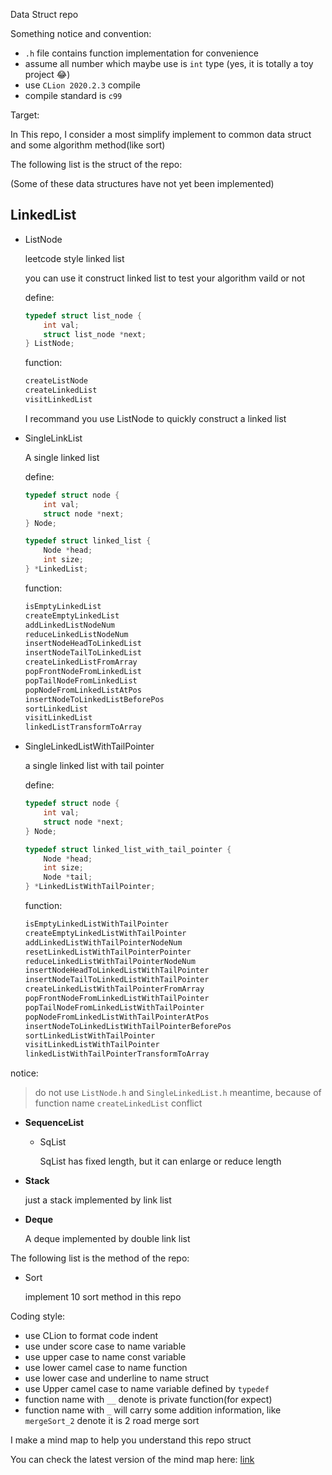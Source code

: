Data Struct repo

Something notice and convention:

* `.h` file contains function implementation for convenience
* assume all number which maybe use is `int` type (yes, it is totally a toy project 😂)
* use `CLion 2020.2.3` compile
* compile standard is `c99`



Target:

In This repo, I consider a most simplify implement to common data struct and some algorithm method(like sort)

The following list is the struct of the repo:

(Some of these data structures have not yet been implemented)

## LinkedList

- ListNode

  leetcode style linked list

  you can use it construct linked list to test your algorithm vaild or not

  define:

  ```c
  typedef struct list_node {
      int val;
      struct list_node *next;
  } ListNode;
  ```

  function:

  ```c
  createListNode
  createLinkedList
  visitLinkedList
  ```

  I recommand you use ListNode to quickly construct a linked list

- SingleLinkList

  A single linked list

  define:

  ```c
  typedef struct node {
      int val;
      struct node *next;
  } Node;
  
  typedef struct linked_list {
      Node *head;
      int size;
  } *LinkedList;
  ```

  function:

  ```C
  isEmptyLinkedList
  createEmptyLinkedList
  addLinkedListNodeNum
  reduceLinkedListNodeNum
  insertNodeHeadToLinkedList
  insertNodeTailToLinkedList
  createLinkedListFromArray
  popFrontNodeFromLinkedList
  popTailNodeFromLinkedList
  popNodeFromLinkedListAtPos
  insertNodeToLinkedListBeforePos
  sortLinkedList
  visitLinkedList
  linkedListTransformToArray
  ```

- SingleLinkedListWithTailPointer

  a single linked list with tail pointer

  define:

  ```C
  typedef struct node {
      int val;
      struct node *next;
  } Node;
  
  typedef struct linked_list_with_tail_pointer {
      Node *head;
      int size;
      Node *tail;
  } *LinkedListWithTailPointer;
  ```

  function:

  ```c
  isEmptyLinkedListWithTailPointer
  createEmptyLinkedListWithTailPointer
  addLinkedListWithTailPointerNodeNum
  resetLinkedListWithTailPointerPointer
  reduceLinkedListWithTailPointerNodeNum
  insertNodeHeadToLinkedListWithTailPointer
  insertNodeTailToLinkedListWithTailPointer
  createLinkedListWithTailPointerFromArray
  popFrontNodeFromLinkedListWithTailPointer
  popTailNodeFromLinkedListWithTailPointer
  popNodeFromLinkedListWithTailPointerAtPos
  insertNodeToLinkedListWithTailPointerBeforePos
  sortLinkedListWithTailPointer
  visitLinkedListWithTailPointer
  linkedListWithTailPointerTransformToArray
  ```

notice:

> do not use `ListNode.h` and `SingleLinkedList.h` meantime, because of function name `createLinkedList` conflict



- **SequenceList**

  - SqList

    SqList has fixed length,  but it can enlarge or reduce length

- **Stack**

  just a stack implemented by link list

- **Deque**

  A deque implemented by double link list

The following list is the method of the repo:

- Sort

  implement 10 sort method in this repo

Coding style:

* use CLion to format code indent
* use under score case to name variable
* use upper case to name const variable
* use lower camel case to name function
* use lower case and underline to name struct
* use Upper camel case to name variable defined by `typedef`
* function name with `__` denote is private function(for expect) 
* function name with `_` will carry some addition information, like `mergeSort_2` denote it is 2 road merge sort

I make a mind map to help you understand this repo struct

You can check the latest version of the mind map here: [link](https://github.com/hhmy27/myMindMaps/blob/master/%E6%95%B0%E6%8D%AE%E7%BB%93%E6%9E%84/DataStructRepo.xmind)

